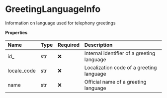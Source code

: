 # GreetingLanguageInfo

Information on language used for telephony greetings

**Properties**

| Name        | Type | Required | Description                                |
| :---------- | :--- | :------- | :----------------------------------------- |
| id\_        | str  | ❌       | Internal identifier of a greeting language |
| locale_code | str  | ❌       | Localization code of a greeting language   |
| name        | str  | ❌       | Official name of a greeting language       |

<!-- This file was generated by liblab | https://liblab.com/ -->
